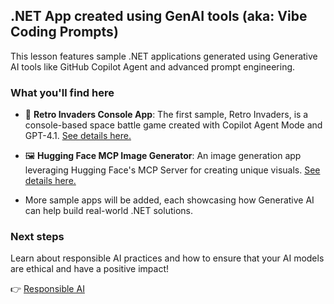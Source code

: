 ## .NET App created using GenAI tools (aka: Vibe Coding Prompts)

This lesson features sample .NET applications generated using Generative AI tools like GitHub Copilot Agent and advanced prompt engineering.

### What you'll find here

- 👾 **Retro Invaders Console App**: The first sample, Retro Invaders, is a console-based space battle game created with Copilot Agent Mode and GPT-4.1. [See details here.](./SpaceAINet/README.md)
- 🖼️ **Hugging Face MCP Image Generator**: An image generation app leveraging Hugging Face's MCP Server for creating unique visuals. [See details here.](./HFMCP.GenImage/README.md)

- More sample apps will be added, each showcasing how Generative AI can help build real-world .NET solutions.

### Next steps

Learn about responsible AI practices and how to ensure that your AI models are ethical and have a positive impact!

👉 [Responsible AI](../09-ResponsibleGenAI/readme.md)
